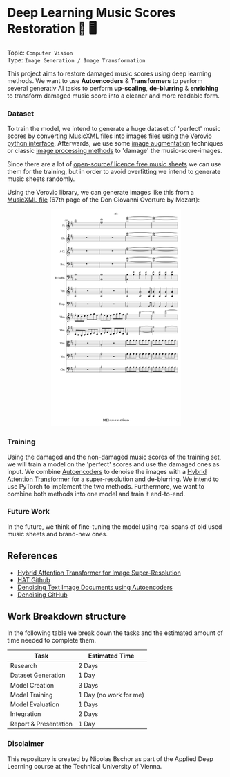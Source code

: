 # Deep Learning Music Scores Restoration 🎼 🖥️

Topic: `Computer Vision` 
<br>
Type: `Image Generation / Image Transformation`

This project aims to restore damaged music scores using deep learning methods. 
We want to use **Autoencoders** & **Transformers** to perform several generativ AI tasks to perform 
**up-scaling**, **de-blurring** & **enriching** to transform damaged music score into a cleaner and more readable form. 

### Dataset 

To train the model, we intend to generate a huge dataset of 'perfect'
music scores by converting [MusicXML](https://de.wikipedia.org/wiki/MusicXML) 
files into images files using the [Verovio python interface](https://pypi.org/project/verovio/). 
Afterwards, 
we use some [image augmentation](https://albumentations.ai/) techniques or classic [image processing methods](https://pillow.readthedocs.io/en/stable/)
to 'damage' the music-score-images.

Since there are a lot of [open-source/ licence free music sheets](http://mscorelib.com/actree/) 
we can use them for the training, but in order to avoid overfitting we intend to generate music sheets randomly.

Using the Verovio library, we can generate images like this from a [MusicXML file](examples/) 
(67th page of the Don Giovanni Overture by Mozart):


<div style="text-align: center">
    <img height="500px" src="examples/render/Mozart-Don_Giovanni/sheet_66.svg" alt="Mozart: Don Giovann (sheet 66)" title="Mozart: Don Giovann (sheet 66)" style="display: inline-block; margin: 0 auto; max-width: 300px; background-color: #ffffff">
</div>

### Training

Using the damaged and the non-damaged music scores of the training set, 
we will train a model on the 'perfect' scores and use the damaged ones as input.
We combine [Autoencoders](https://www.researchgate.net/publication/356423394_Denoising_Text_Image_Documents_using_Autoencoders) to denoise 
the images with a [Hybrid Attention Transformer](https://arxiv.org/abs/2205.04437v3) for a super-resolution 
and de-blurring.
We intend to use PyTorch to implement the two methods. 
Furthermore, we want to combine both methods into one model and train it end-to-end.


### Future Work
In the future, 
we think of fine-tuning the model using real scans of old used music sheets and brand-new ones.


## References
* [Hybrid Attention Transformer for Image Super-Resolution](https://arxiv.org/abs/2205.04437v3)
* [HAT Github](https://github.com/XPixelGroup/HAT)
* [Denoising Text Image Documents using Autoencoders](https://www.researchgate.net/publication/356423394_Denoising_Text_Image_Documents_using_Autoencoders)
* [Denoising GitHub](https://github.com/Surya-Prakash-Reddy/Denoising-Documents)

## Work Breakdown structure

In the following table we break down the tasks and the
estimated amount of time needed to complete them. 

| Task                  | Estimated Time         |
|-----------------------|------------------------|
| Research              | 2 Days                 |
| Dataset Generation    | 1 Day                  |
| Model Creation        | 3 Days                 |
| Model Training        | 1 Day (no work for me) |
| Model Evaluation      | 1 Days                 |
| Integration           | 2 Days                 |
| Report & Presentation | 1 Day                  |


### Disclaimer
This repository is created by Nicolas Bschor as part of 
the Applied Deep Learning course at the Technical University of Vienna.
